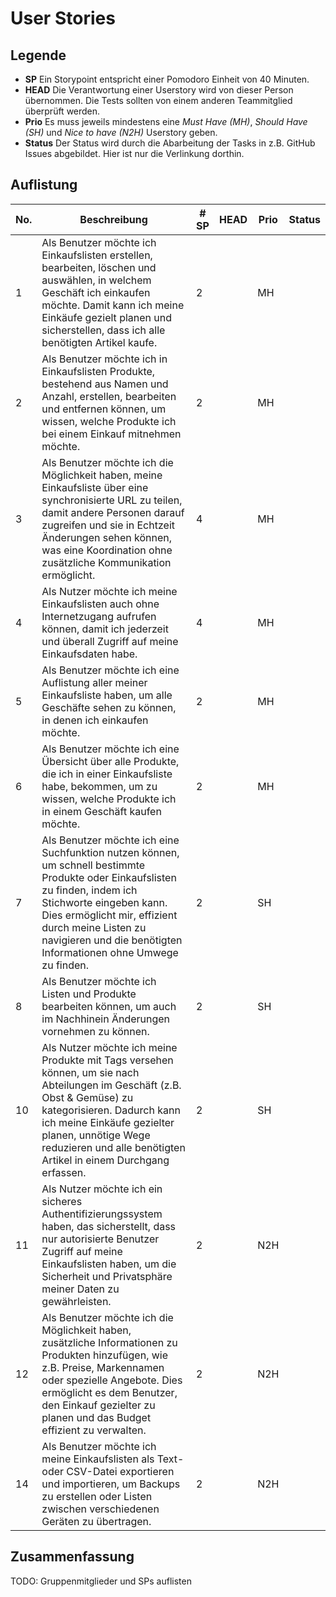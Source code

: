 # User Stories

## Legende

- **SP** Ein Storypoint entspricht einer Pomodoro Einheit von 40 Minuten.
- **HEAD** Die Verantwortung einer Userstory wird von dieser Person übernommen. Die Tests sollten von einem anderen Teammitglied überprüft werden.
- **Prio** Es muss jeweils mindestens eine *Must Have (MH)*, *Should Have (SH)* und *Nice to have (N2H)* Userstory geben.
- **Status** Der Status wird durch die Abarbeitung der Tasks in z.B. GitHub Issues abgebildet. Hier ist nur die Verlinkung dorthin.

## Auflistung


| No. | Beschreibung | # SP | HEAD | Prio | Status |
|---|---|---|---|---|---|
| 1 | Als Benutzer möchte ich Einkaufslisten erstellen, bearbeiten, löschen und auswählen, in welchem Geschäft ich einkaufen möchte. Damit kann ich meine Einkäufe gezielt planen und sicherstellen, dass ich alle benötigten Artikel kaufe. | 2 |  | MH |   |   |
| 2 | Als Benutzer möchte ich in Einkaufslisten Produkte, bestehend aus Namen und Anzahl, erstellen, bearbeiten und entfernen können, um wissen, welche Produkte ich bei einem Einkauf mitnehmen möchte. | 2 | | MH |   |   |
| 3 | Als Benutzer möchte ich die Möglichkeit haben, meine Einkaufsliste über eine synchronisierte URL zu teilen, damit andere Personen darauf zugreifen und sie in Echtzeit Änderungen sehen können, was eine Koordination ohne zusätzliche Kommunikation ermöglicht. | 4 |  | MH |   |   |
| 4 | Als Nutzer möchte ich meine Einkaufslisten auch ohne Internetzugang aufrufen können, damit ich jederzeit und überall Zugriff auf meine Einkaufsdaten habe. | 4 |  | MH |   |   |
| 5 | Als Benutzer möchte ich eine Auflistung aller meiner Einkaufsliste haben, um alle Geschäfte sehen zu können, in denen ich einkaufen möchte. | 2 |   | MH |   |   |
| 6 | Als Benutzer möchte ich eine Übersicht über alle Produkte, die ich in einer Einkaufsliste habe, bekommen, um zu wissen, welche Produkte ich in einem Geschäft kaufen möchte. | 2 |   | MH |   |   |
| 7 | Als Benutzer möchte ich eine Suchfunktion nutzen können, um schnell bestimmte Produkte oder Einkaufslisten zu finden, indem ich Stichworte eingeben kann. Dies ermöglicht mir, effizient durch meine Listen zu navigieren und die benötigten Informationen ohne Umwege zu finden. | 2 |   |SH |   |   |
| 8 | Als Benutzer möchte ich Listen und Produkte bearbeiten können, um auch im Nachhinein Änderungen vornehmen zu können. | 2 |   | SH |   |   |
| 10 | Als Nutzer möchte ich meine Produkte mit Tags versehen können, um sie nach Abteilungen im Geschäft (z.B. Obst & Gemüse) zu kategorisieren. Dadurch kann ich meine Einkäufe gezielter planen, unnötige Wege reduzieren und alle benötigten Artikel in einem Durchgang erfassen. | 2 |   | SH |   |   |
| 11 | Als Nutzer möchte ich ein sicheres Authentifizierungssystem haben, das sicherstellt, dass nur autorisierte Benutzer Zugriff auf meine Einkaufslisten haben, um die Sicherheit und Privatsphäre meiner Daten zu gewährleisten. | 2 |   | N2H |   |   |
| 12 | Als Benutzer möchte ich die Möglichkeit haben, zusätzliche Informationen zu Produkten hinzufügen, wie z.B. Preise, Markennamen oder spezielle Angebote. Dies ermöglicht es dem Benutzer, den Einkauf gezielter zu planen und das Budget effizient zu verwalten. | 2 |   | N2H |   |   |
| 14 | Als Benutzer möchte ich meine Einkaufslisten als Text- oder CSV-Datei exportieren und importieren, um Backups zu erstellen oder Listen zwischen verschiedenen Geräten zu übertragen. | 2 |  | N2H |   |   |


## Zusammenfassung

TODO: Gruppenmitglieder und SPs auflisten
